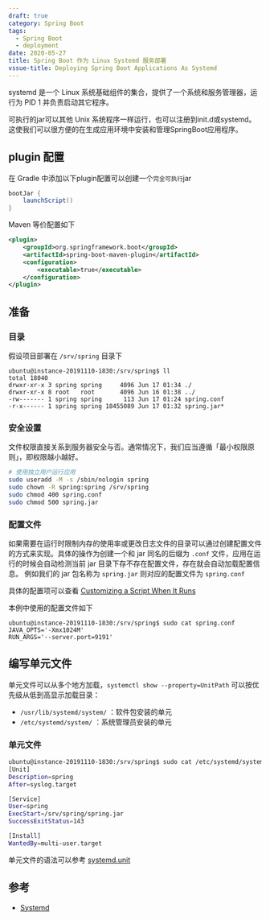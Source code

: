 ```yaml
---
draft: true
category: Spring Boot
tags:
  - Spring Boot
  - deployment
date: 2020-05-27
title: Spring Boot 作为 Linux Systemd 服务部署
vssue-title: Deploying Spring Boot Applications As Systemd
---
```


systemd 是一个 Linux 系统基础组件的集合，提供了一个系统和服务管理器，运行为 PID 1 并负责启动其它程序。

可执行的jar可以其他 Unix 系统程序一样运行，也可以注册到init.d或systemd。这使我们可以很方便的在生成应用环境中安装和管理SpringBoot应用程序。

## plugin 配置

在 Gradle 中添加以下plugin配置可以创建一个`完全可执行`jar

```groovy
bootJar {
    launchScript()
}
```

Maven 等价配置如下
```xml
<plugin>
    <groupId>org.springframework.boot</groupId>
    <artifactId>spring-boot-maven-plugin</artifactId>
    <configuration>
        <executable>true</executable>
    </configuration>
</plugin>
```
## 准备

### 目录

假设项目部署在 `/srv/spring` 目录下

```
ubuntu@instance-20191110-1830:/srv/spring$ ll
total 18040
drwxr-xr-x 3 spring spring     4096 Jun 17 01:34 ./
drwxr-xr-x 8 root   root       4096 Jun 16 01:38 ../
-rw------- 1 spring spring      113 Jun 17 01:24 spring.conf
-r-x------ 1 spring spring 18455089 Jun 17 01:32 spring.jar*
```
### 安全设置

文件权限直接关系到服务器安全与否。通常情况下，我们应当遵循「最小权限原则」，即权限越小越好。

```bash
# 使用独立用户运行应用
sudo useradd -M -s /sbin/nologin spring
sudo chown -R spring:spring /srv/spring
sudo chmod 400 spring.conf
sudo chmod 500 spring.jar
```

### 配置文件

如果需要在运行时限制内存的使用率或更改日志文件的目录可以通过创建配置文件的方式来实现。具体的操作为创建一个和 jar 同名的后缀为 `.conf` 文件，应用在运行的时候会自动检测当前 jar 目录下存不存在配置文件，存在就会自动加载配置信息。
例如我们的 jar 包名称为 `spring.jar` 则对应的配置文件为 `spring.conf`

具体的配置项可以查看 [Customizing a Script When It Runs
](https://docs.spring.io/spring-boot/docs/current/reference/html/deployment.html#deployment-script-customization-when-it-runs)

本例中使用的配置文件如下

```
ubuntu@instance-20191110-1830:/srv/spring$ sudo cat spring.conf
JAVA_OPTS='-Xmx1024M'
RUN_ARGS='--server.port=9191'
```

## 编写单元文件
单元文件可以从多个地方加载，`systemctl show --property=UnitPath` 可以按优先级从低到高显示加载目录：
* `/usr/lib/systemd/system/` ：软件包安装的单元
* `/etc/systemd/system/` ：系统管理员安装的单元

### 单元文件

```bash
ubuntu@instance-20191110-1830:/srv/spring$ sudo cat /etc/systemd/system/spring.service
[Unit]
Description=spring
After=syslog.target

[Service]
User=spring
ExecStart=/srv/spring/spring.jar
SuccessExitStatus=143

[Install]
WantedBy=multi-user.target
```
单元文件的语法可以参考 [systemd.unit](https://www.freedesktop.org/software/systemd/man/systemd.unit.html)
##


## 参考
* [Systemd](https://wiki.archlinux.org/index.php/Systemd_(%E7%AE%80%E4%BD%93%E4%B8%AD%E6%96%87))
